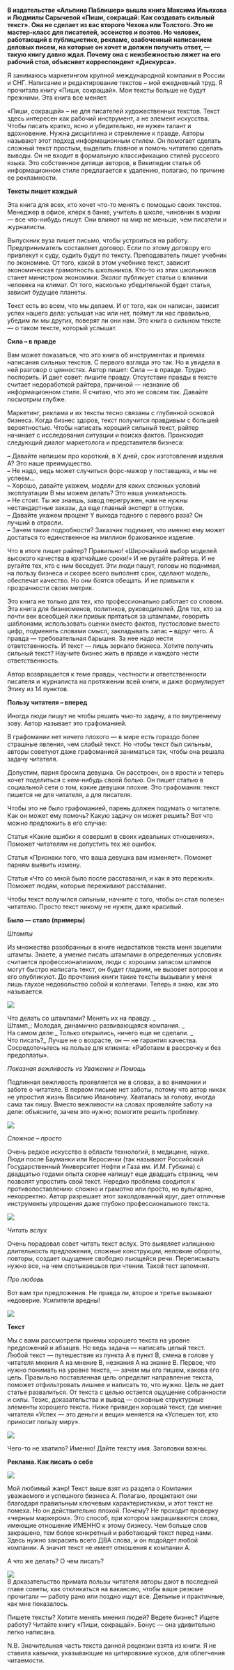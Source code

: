 **В издательстве «Альпина Паблишер» вышла книга Максима Ильяхова и Людмилы Сарычевой «Пиши, сокращай: Как создавать сильный текст». Она не сделает из вас второго Чехова или Толстого. Это не мастер-класс для писателей, эссеистов и поэтов. Но человек, работающий в публицистике, рекламе, озабоченный написанием деловых писем, на которые он хочет и должен получить ответ, — такую книгу давно ждал. Почему она с неизбежностью ляжет на его рабочий стол, объясняет корреспондент «Дискурса».**

Я занимаюсь маркетингом крупной международной компании в России и СНГ. Написание и редактирование текстов **–** мой ежедневный труд. Я прочитала книгу «Пиши, сокращай». Мои тексты больше не будут прежними. Эта книга все меняет. 

«Пиши, сокращай» **–** не для писателей художественных текстов. Текст здесь интересен как рабочий инструмент, а не элемент искусства. Чтобы писать кратко, ясно и убедительно, не нужен талант и вдохновение. Нужна дисциплина и стремление к правде. Авторы называют этот подход информационным стилем. Он помогает сделать сложный текст простым, выделить главное и помочь читателю сделать выводы. Он не входит в формальную классификацию стилей русского языка. Это собственное детище авторов, в Википедии статья об информационном стиле предлагается к удалению, полагаю, по причине ее рекламности. 

**Тексты пишет каждый**

Эта книга для всех, кто хочет что-то менять с помощью своих текстов. Менеджер в офисе, клерк в банке, учитель в школе, чиновник в мэрии — все что-нибудь пишут. Они влияют на мир не меньше, чем писатели и журналисты. 

Выпускник вуза пишет письмо, чтобы устроиться на работу. Предприниматель составляет договор. Если по этому договору его привлекут к суду, судить будут по тексту. Преподаватель пишет учебник по экономике. От того, какой в этом учебнике текст, зависит экономическая грамотность школьников. Кто-то из этих школьников станет министром экономики. Эколог публикует статьи о влиянии человека на климат. От того, насколько убедительной будет статья, зависит будущее планеты. 

Текст есть во всем, что мы делаем. И от того, как он написан, зависит успех нашего дела: услышат нас или нет, поймут ли нас правильно, убедим ли мы других, поверят ли они нам. Это книга о сильном тексте — о таком тексте, который услышат.

**Сила **–** в правде**

Вам может показаться, что это книга об инструментах и приемах написания сильных текстов. С первого взгляда это так. Но я увидела в ней разговор о ценностях. Автор пишет: Сила — в правде. Трудно поспорить. И дает совет: пишите правду. Отсутствие правды в тексте считает недоработкой райтера, причиной — незнание об информационном стиле. Я считаю, что это не совсем так. Давайте посмотрим глубже. 

Маркетинг, реклама и их тексты тесно связаны с глубинной основой бизнеса. Когда бизнес здоров, текст получится правдивым с большей вероятностью. Чтобы написать хороший сильный текст, райтер начинает с исследования ситуации и поиска фактов. Происходит следующий диалог маркетолога и представителя бизнеса:

**–** Давайте напишем про короткий, в X дней, срок изготовления изделия А? Это наше преимущество.  
**–** Не надо, ведь может случиться форс-мажор у поставщика, и мы не успеем…  
**–** Хорошо, давайте укажем, модели для каких сложных условий эксплуатации В мы можем делать? Это наша уникальность.  
**–** Не стоит. Ты же знаешь, завод перегружен, нам не нужны нестандартные заказы, да еще главный эксперт в отпуске.   
**–** Давайте укажем процент Y выхода годного с первого раза? Он лучший в отрасли.   
**–** Зачем такие подробности? Заказчик подумает, что именно ему может достаться то единственное на миллион бракованное изделие. 

Что в итоге пишет райтер? Правильно! «Широчайший выбор моделей высокого качества в кратчайшие сроки!» И не ругайте райтера. И не ругайте тех, кто с ним беседует. Эти люди пашут, головы не поднимая, на пользу бизнеса и скорее всего выполнят срок, сделают модель, обеспечат качество. Но они боятся обещать. И не привыкли к прозрачности своих метрик.  


Это книга не только для тех, кто профессионально работает со словом. Эта книга для бизнесменов, политиков, руководителей. Для тех, кто за почти век всеобщей лжи привык прятаться за штампами, говорить шаблонами, использовать оценки вместо фактов, пустословие вместо цифр, подменять словами смысл, закладывать запас **–** вдруг чего. А правда — требовательная барышня. За нее надо нести ответственность. И текст — лишь зеркало бизнеса. Хотите получить сильный текст? Научите бизнес жить в правде и каждого нести ответственность. 

Автор возвращается к теме правды, честности и ответственности писателя и журналиста на протяжении всей книги, и даже формулирует Этику из 14 пунктов.   


**Пользу читателя **–** вперед**

Иногда люди пишут не чтобы решить чью-то задачу, а по внутреннему зову. Автор называет это графоманией.

В графомании нет ничего плохого — в мире есть гораздо более страшные явления, чем слабый текст. Но чтобы текст был сильным, авторы советуют даже графоманией заниматься так, чтобы она решала задачу читателя.

Допустим, парня бросила девушка. Он расстроен, он в ярости и теперь хочет поделиться с кем-нибудь своей болью. Он пишет статью в социальной сети о том, какие девушки плохие. Это графомания: текст пишется не для читателя, а для писателя. 

Чтобы это не было графоманией, парень должен подумать о читателе. Как он может ему помочь? Какую задачу он может решить? Вот что можно предложить в его случае:

Статья «Какие ошибки я совершил в своих идеальных отношениях». Поможет читателям не допустить тех же ошибок.

Статья «Признаки того, что ваша девушка вам изменяет». Поможет парням выявить измену.

Статья «Что со мной было после расставания, и как я это пережил». Поможет людям, которые переживают расставание.

Чтобы текст получился сильным, начните с того, чтобы он стал полезен читателю. Просто текст никому не нужен, даже красивый.

**Было — стало (примеры)**

_Штампы_

Из множества разобранных в книге недостатков текста меня зацепили штампы. Знаете, а умение писать штампами в определенных условиях считается профессионализмом, люди с хорошим запасом штампов могут быстро написать текст, он будет гладким, не вызовет вопросов и его опубликуют. До прочтения книги такие тексты вызывали у меня лишь глухое недовольство собой и коллегами. Теперь я знаю, как это называется.

![](https://assets.discours.io/unsafe/900x/production/image/558d20d0-a54c-11e8-bfc7-9b5979ddfe3f.jpeg)

Что делать со штампами? Менять их на правду. _  
Штамп_: Молодая, динамично развивающаяся компания. _  
На самом деле:_ Только открылись, ничего еще не сделали. _  
Что писать?_ Лучше не о возрасте, он — не гарантия качества. Сосредоточьтесь на пользе для клиента: «Работаем в рассрочку и без предоплаты».

_Показная вежливость vs Уважение и Помощь_  


Подлинная вежливость проявляется не в словах, а во внимании и заботе о читателе. В первом письме нет заботы, потому что автор никак не упростил жизнь Василию Ивановичу. Хваталась за голову, иногда сама так пишу. Вместо вежливости на словах проявляйте заботу на деле: объясните, зачем это нужно; помогите решить проблему. 

![](https://assets.discours.io/unsafe/900x/production/image/55ddd8e0-a54c-11e8-bfc7-9b5979ddfe3f.jpeg)

_Сложное **–** просто_

Очень редкое искусство в области технологий, в медицине, науке. Люди после Бауманки или Керосинки (так называют Российский Государственный Университет Нефти и Газа им. И.М. Губкина) с двадцатью годами опыта скорее напишут еще двадцать страниц, чем позволят упростить свой текст. Нередко проблема сводится к противопоставлению: сложно и грамотно или просто, но вульгарно, некорректно. Автор разрешает этот заколдованный круг, дает отличные инструменты упрощения даже глубоко профессионального текста. 

![](https://assets.discours.io/unsafe/900x/production/image/5633c110-a54c-11e8-bfc7-9b5979ddfe3f.jpeg)

_Читать вслух_

Очень порадовал совет читать текст вслух. Это выявляет излишнюю длительность предложения, сложные конструкции, неловкие обороты, повторы, создает ощущение свободно льющейся речи. Переписывать нужно все, на чем спотыкаешься при чтении. Такой тест запомнят. 

_Про любовь_

Вот вам три предложения. Не правда ли, второе и третье вызывают недоверие. Усилители вредны! 

![](https://assets.discours.io/unsafe/900x/production/image/56845210-a54c-11e8-bfc7-9b5979ddfe3f.jpeg)

**Текст**

Мы с вами рассмотрели приемы хорошего текста на уровне предложений и абзацев. Но ведь задача — написать целый текст. Любой текст — путешествие из пункта А в пункт В, смена в голове у читателя мнения А на мнение В, незнания А на знание В. Первое, что нужно понимать на уровне текста, — зачем мы его пишем, какова его цель. Правильно поставленная цель определит направление текста, поможет отфильтровать лишнее и написать то, что нужно. Цель не дает статье развалиться. От текста с целью остается ощущение собранности и силы. Тезис, доказательства и вывод — основные структурные элементы хорошего текста. Ниже приведен хороший текст, где мнение читателя «Успех — это деньги и вещи» меняется на «Успешен тот, кто приносит пользу миру». 

![](https://assets.discours.io/unsafe/900x/production/image/56df1c40-a54c-11e8-bfc7-9b5979ddfe3f.jpeg)

Чего-то не хватило? Именно! Дайте тексту имя. Заголовки важны. 

**Реклама. Как писать о себе**

**![](https://assets.discours.io/unsafe/900x/production/image/573356c0-a54c-11e8-bfc7-9b5979ddfe3f.jpeg)**

Мой любимый жанр! Текст выше взят из раздела о Компании уважаемого и успешного бизнеса А. Полагаю, процветают они благодаря правильным ключевым характеристикам, и этот текст не помеха. Но он действительно плохой. Почему? Не проходит проверку «черным маркером». Это способ, при котором закрашиваются слова, имеющие отношение ИМЕННО к этому бизнесу. Чем больше слов закрашено, тем более конкретный и работающий текст перед нами. Здесь нужно закрасить всего ДВА слова, и он подойдет любой компании. А значит текст не имеет отношения к компании А. 

А что же делать? О чем писать?

![](https://assets.discours.io/unsafe/900x/production/image/5782af40-a54c-11e8-bfc7-9b5979ddfe3f.jpeg)  
В доказательство примата пользы читателя авторы дают в последней главе советы, как откликаться на вакансию, чтобы ваше резюме прочитали — работу рано или поздно ищут все. Дельные и практичные, как мне показалось.

Пишете тексты? Хотите менять мнения людей? Ведете бизнес? Ищете работу? Читайте книгу «Пиши, сокращай». Бонус — она удивительно легко написана. 

N.B. Значительная часть текста данной рецензии взята из книги. Я не ставила кавычки, указывающие на цитирование кусков, для облегчения читаемости. 
